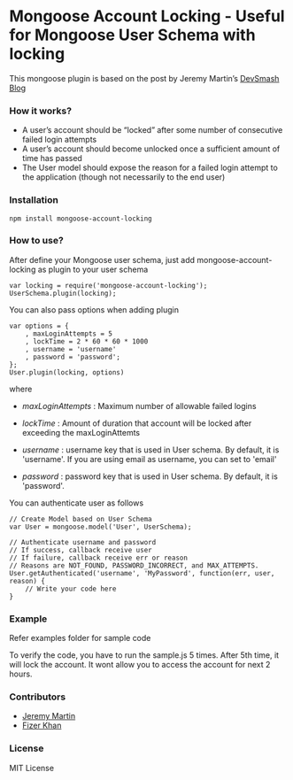 Mongoose Account Locking - Useful for Mongoose User Schema with locking
========================

This mongoose plugin is based on the post by Jeremy Martin’s [DevSmash Blog](http://devsmash.com/blog/implementing-max-login-attempts-with-mongoose)

### How it works?

- A user’s account should be “locked” after some number of consecutive failed login attempts
- A user’s account should become unlocked once a sufficient amount of time has passed
- The User model should expose the reason for a failed login attempt to the application (though not necessarily to the end user)

### Installation
    npm install mongoose-account-locking

### How to use?

After define your Mongoose user schema, just add mongoose-account-locking as plugin to your user schema
    
    var locking = require('mongoose-account-locking');
    UserSchema.plugin(locking);

You can also pass options when adding plugin

    var options = {
        , maxLoginAttempts = 5
        , lockTime = 2 * 60 * 60 * 1000
        , username = 'username'
        , password = 'password';
    };
    User.plugin(locking, options)

where

- *maxLoginAttempts* : Maximum number of allowable failed logins

- *lockTime*  :  Amount of duration that account will be locked after exceeding the maxLoginAttemts

- *username* :  username key that is used in User schema. By default, it is 'username'. If you are using email as username, you can set to 'email'

- *password* :  password key that is used in User schema. By default, it is 'password'.


You can authenticate user as follows

    // Create Model based on User Schema
    var User = mongoose.model('User', UserSchema);

    // Authenticate username and password
    // If success, callback receive user
    // If failure, callback receive err or reason
    // Reasons are NOT_FOUND, PASSWORD_INCORRECT, and MAX_ATTEMPTS. 
    User.getAuthenticated('username', 'MyPassword', function(err, user, reason) {
        // Write your code here
    }

### Example

Refer examples folder for sample code

To verify the code, you have to run the sample.js 5 times.
After 5th time, it will lock the account. It wont allow you to access the account for next 2 hours.

### Contributors

- [Jeremy Martin](https://github.com/jmar777)
- [Fizer Khan](https://github.com/fizerkhan)

### License

MIT License
